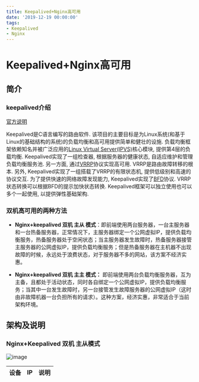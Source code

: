 ```yaml
---
title: Keepalived+Nginx高可用
date: '2019-12-19 00:00:00'
tags:
- Keepalived
- Nginx
---
```

# Keepalived+Nginx高可用

## 简介

### keepalived介绍

[官方说明](https://www.keepalived.org/)

Keepalived是C语言编写的路由软件. 该项目的主要目标是为Linux系统(和基于Linux的基础结构的系统)的负载均衡和高可用提供简单和健壮的设施. 负载均衡框架依赖知名并被广泛应用的[Linux Virtual Server(IPVS)](http://www.linux-vs.org/)核心模块, 提供第4层的负载均衡. Keepalived实现了一组检查器, 根据服务器的健康状态, 自适应维护和管理负载均衡服务池. 另一方面, 通过[VRRP](https://datatracker.ietf.org/wg/vrrp/documents/)协议实现高可用. VRRP是路由故障转移的根本. 另外, Keepalived实现了一组搭载了VRRP的有限状态机, 提供低级别和高速的协议交互. 为了提供快速的网络故障发现能力, Keepalived实现了[BFD](datatracker.ietf.org/wg/bfd/)协议. VRRP状态转换可以根据BFD的提示加快状态转换. Keepalived框架可以独立使用也可以多个一起使用, 以提供弹性基础架构.

### 双机高可用的两种方法

- **Nginx+keepalived 双机 主从 模式**：即前端使用两台服务器，一台主服务器和一台热备服务器，正常情况下，主服务器绑定一个公网虚拟IP，提供负载均衡服务，热备服务器处于空闲状态；当主服务器发生故障时，热备服务器接管主服务器的公网虚拟IP，提供负载均衡服务；但是热备服务器在主机器不出现故障的时候，永远处于浪费状态，对于服务器不多的网站，该方案不经济实惠。

- **Nginx+keepalived 双机 主主 模式：** 即前端使用两台负载均衡服务器，互为主备，且都处于活动状态，同时各自绑定一个公网虚拟IP，提供负载均衡服务；当其中一台发生故障时，另一台接管发生故障服务器的公网虚拟IP（这时由非故障机器一台负担所有的请求）。这种方案，经济实惠，非常适合于当前架构环境。

## 架构及说明

### Nginx+Keepalived 双机 主从模式

![image](https://gitee.com/swang-harbin/pic-bed/raw/master/images/2021/20210609142951.png)

设备 | IP | 说明
--- | --- | --- 
